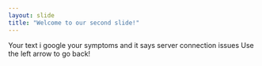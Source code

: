 ```yaml
---
layout: slide
title: "Welcome to our second slide!"
---
```

Your text
i google your symptoms and it says server connection issues
Use the left arrow to go back!
